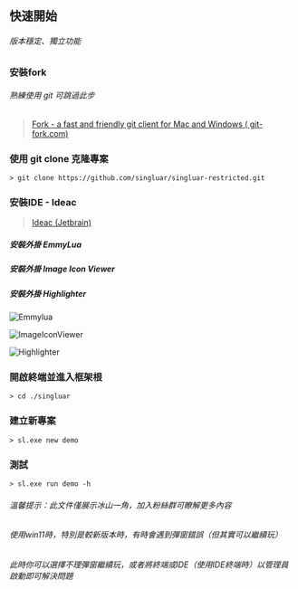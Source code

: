 ## 快速開始

###### 版本穩定、獨立功能

### 安裝fork

###### 熟練使用 git 可跳過此步

> <a target="_blank" href="https://www.git-fork.com">Fork - a fast and friendly git client for Mac and Windows (
> git-fork.com)</a>
>

### 使用 git clone 克隆專案

```
> git clone https://github.com/singluar/singluar-restricted.git
```

### 安裝IDE - Ideac

> <a target="_blank" href="https://www.jetbrains.com/idea/download/#section=windows">Ideac (Jetbrain)</a>

##### 安裝外掛 EmmyLua

##### 安裝外掛 Image Icon Viewer

##### 安裝外掛 Highlighter

![Emmylua](https://gitlab.com/h-document/singluar/-/raw/main/images/emmylua.png)

![ImageIconViewer](https://gitlab.com/h-document/singluar/-/raw/main/images/imageIconViewer.png)

![Highlighter](https://gitlab.com/h-document/singluar/-/raw/main/images/colorHighlighter.png)

### 開啟終端並進入框架根

```
> cd ./singluar
```

### 建立新專案

```
> sl.exe new demo
```

### 測試

```
> sl.exe run demo -h
```

###### 溫馨提示：此文件僅展示冰山一角，加入粉絲群可瞭解更多內容
###### 使用win11時，特別是較新版本時，有時會遇到彈窗錯誤（但其實可以繼續玩）
###### 此時你可以選擇不理彈窗繼續玩，或者將終端或IDE（使用IDE終端時）以管理員啟動即可解決問題
